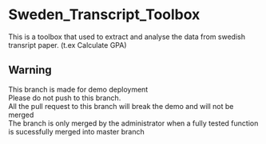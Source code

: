 # Sweden_Transcript_Toolbox
This is a toolbox that used to extract and analyse the data from swedish transript paper. (t.ex Calculate GPA)

## Warning
This branch is made for demo deployment<br />
Please do not push to this branch.<br />
All the pull request to this branch will break the demo and will not be merged<br />
The branch is only merged by the administrator when a fully tested function is sucessfully merged into master branch<br />
